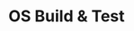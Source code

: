---
id: 5
title: OS Build & Test
sub_theme: false
permalink: /os-build-and-test/
image: /assets/images/content/OS_Build_test.png
icon: /assets/images/content/Icon_OS_Build_Test.svg
icon_dark: /assets/images/content/Black_OS_Build_Test.svg
description: >
  Linaro and member companies collaborate to improve the quality of Operating System kernels (Linux, Android, Zephyr) by providing the software tools and processes to allow continuous build,functional testing and regression detection. In addition, Linaro facilitates expanded testing coverage and higher software quality in various operating systems such as  Linux, Android, and RTOSs. Linaro has 10+ years experience working in the Arm embedded space and specialises in rapid deployment of automated testing.
jumbotron:
    class: theme_banner 
    title: Rapid Operating System Build and Test
    description: |
      Linaro and member companies collaborate to improve the quality of Operating System kernels (Linux, Android, Zephyr) by providing the software tools and processes to allow continuous build,functional testing and regression detection.
      
      In addition, Linaro facilitates expanded testing coverage and higher software quality in various operating systems such as  Linux, Android, and RTOSs.
      
      Linaro has 10+ years experience working in the Arm embedded space and specialises in rapid deployment of automated testing.
    image: /assets/images/content/OS_Build_test.png
    buttons:
      - title: How can Linaro help?
        url: "#contact_form"
        style: btn btn-primary btn-lg my-md-3 d-none d-md-inline-block text-uppercase theme_contact_btn
      - title: How can Linaro help?
        url: "#contact_form"
        style: btn btn-primary btn-sm my-2 d-inline-block d-md-none text-uppercase theme_contact_btn
flow:
    - row: container_row
      sections:
        - format: text
          text_content:
            text: |
              **Firmware, Kernel, File-System, System Libraries, and Toolchains. These are colloquially known as an operating system.**

              Linaro provides the software tools to rapidly detect build and functional-test regressions in Linux, Android, Zephyr, and
              other operating systems against a variety of emulated and hardware targets (IoT, embedded, and server).

              Linaro members are privileged to participate in a variety of activities that improve operating system software on their
              devices. They participate in the Linaro Linux Kernel Quality program, deploy landing teams that specialize in keeping their
              product Linux kernels current and upstream, work with Linaro to enable device automation in LAVA, and utilize Linaro’s
              scalable build and testing solutions to routinely test Linux on their devices.

              Linaro member companies even build their own communities around testing in Linaro through Linaro directed projects.
              Linaro members spend more time focusing on differentiating technology and are able to have testing teams that can focus
              on last-mile testing by working directly with Linaro.

        - format: tabs
          tabs:
            - title: Kernel Quality
              content: |
                Linaro maintains Linaro member-directed programs to improve the quality of the Zephyr, Linux, and Android
                operating-systems. We work with upstream developers and release maintainers to accelerate availability of security and
                bug fixes and improve the quality of stable releases (by detecting regressions before release), improve the frequency of
                product device updates through increasing quality confidence, and improve the breadth of testing available to developers
                and device manufacturers before they commit their code to releases.
                
                ![LKFT logo](/assets/images/content/lkft.png){:.small-inline.left}

                ![LKFT content 1](/assets/images/content/lkft-image-1.png){:.medium-inline.right}

                Linaro’s Linux Kernel Quality program covers both Linux
                kernel testing and testing of the LTS-derived
                Android-Common Kernel. Linaro’s Linux Kernel Functional
                Testing framework (LKFT) is the most reliable Linux long-term-stable functional test framework in the industry. On a weekly
                basis, across the latest 6 Linux LTS releases, the linux-next branch and
                linux-mainline branches, Linaro build-tests and reports on over 350
                release+architecture+target combinations on every git-branch push. We
                run functional-testing on nearly 40 of these combinations on real and
                emulated hardware and report back consistently with results in under 48 hours. We have run over 156 Million Test runs of
                the Linux LTS trees to date against a variety of embedded, emulated, and server platforms. We work weekly with LTS
                maintainers to execute testing and report regressions on the latest release-candidates before the releases are made.
              
                ![LKFT content 2](/assets/images/content/lkft-image-2.png){:.medium-inline.left}

                We also build and functional test (Android CTS & VTS) Android Common
                Kernels weekly and report regressions in the Linux kernel and AOSP
                directly to Linux upstream maintainers and Google respectively. To date
                we’ve run over 530 Million Test runs against a variety of mobile chipsets,
                preventing regressions before they ever hit production mobile devices.
                Explore Linaro’s Linux kernel functional test project at [https://lkft.linaro.org](https://lkft.linaro.org)
            - title: Testing Services
              content: |
                Linaro maintains a variety of open source project CI and testing frameworks. These include CI testing for the following

                TuxSuite™ by Linaro is the backbone of our Linaro’s testing efforts. This is now available as a
                commercial service to help anyone interested in improving their Linux kernel testing to do so rapidly and
                at scale. Take your testing from limited and infrequent to constant and expansive with TuxSuite.
            - title: Toolchain
              content: |
                Linaro maintains a variety of open source project CI and testing frameworks. Centralising the testing in Linaro alleviates the
                members need to individually monitor the upstream community. Linaro toolchain testing helps ensure that Arm devices
                remain at the forefront of the performance envelope in terms of generated code size and the execution performance of the
                resulting code.

                To achieve this Linaro provides support to a number of CI artifacts:-

                #### GNU Toolchain build and integration testing

                Integration release testing builds

                - These builds are made from the master branches of GNU toolchain components at the moment the
                moment build, you can interrogate the included manifests for details.
                - These builds are for experimental environments only, providing support for system integrators to
                check an upcoming GNU official release.
                https://snapshots.linaro.org/gnu-toolchain/

                #### LLVM Toolchain build-bots

                Overall summary here https://llvm.validation.linaro.org

                Linaro maintain a number of the upstream buildnots for LLVM, with builds for Flang the fortran compiler,
                Windows on Arm, LLDB and LLD, pulls some libraries, e.g.

                **Flang**

                - http://lab.llvm.org:8011/#/builders/32
                - http://lab.llvm.org:8011/#/builders/33
                - http://lab.llvm.org:8011/#/builders/66

                **WoA**
                - http://lab.llvm.org:8011/#/builders/65
                - http://lab.llvm.org:8011/#/builders/120

                **LLDB**

                - http://lab.llvm.org:8011/#/builders/96
                - http://lab.llvm.org:8011/#/builders/17
            - title: Open Source Tools
              content: |
                Linaro develops and maintains open source software tools for device automation that enable continuous integration testing
                of firmware, OSes and workloads on a variety of device classes, from MCU/IoT devices, to embedded boards, to servers.

                **LAVA** is the open source Linaro Automation and Validation Architecture. It is the industry standard soft-
                ware for embedded device and testing automation, but also works with IoT and server-grade devices.
                It can perform firmware, OS (boot and functional), application, and producer-consumer testing. Being the
                creators of LAVA, Linaro has over a decade of experience refining this automation software. Linaro’s
                members guide development of represents member interest

                **TuxMake™** automates Linux builds across different architectures, configurations, targets, and toolchains.
                Specify your choices, and TuxMake drives the build for you, doing the same steps in the same way every
                time. TuxMake provides portable build environments using standard container images so that your team
                can perform the exact same build across different systems.

                **SQUAD** is Linaro’s open source Software Quality Dashboard software. It is cloud-deployable and scala-
                ble software for scheduling, aggregating, the collection of software test-results, and presenting them 
                directly via reporting front-end, or via the reporting API for customer results composition. SQUAD is also 
                able to maintain software baselines, perform results comparisons, and generate email reports using project templates.
                It supports mixed-tenant results with a permission and access layer that can give granular access to public and private data separately.
    - row: container_row
      style: bg-green
      sections:
       - format: custom_include
         source: themes/quick_link_blocks.html
    - row: container_row
      style: related_projects bg-secondary text-white
      sections:
        - format: title
          title_content:
            size: h2
            text: >
                Related Projects
        - format: custom_include
          source: themes/related_projects.html
    - row: container_row
      style: associated_members
      sections:
        - format: title
          title_content:
            size: h2
            text: >
                Associated Members
    - row: custom_include_row
      source: themes/associated_members.html
    - row: custom_include_row
      source: themes/theme_contact_form.html
---